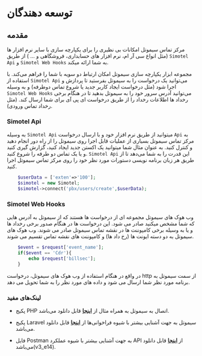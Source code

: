 ---
---

# توسعه دهندگان

## مقدمه  


مرکز تماس سیموتل امکانات بی نظیری را برای یکپارچه سازی با سایر نرم افزار ها (مثل انواع سی آر ام، نرم افزار های حسابداری، فروشگاهی و ... ) از طریق `Simotel Api` و `Simotel Web Hooks` به شما ارائه میکند.

مجموعه ابزار یکپارچه سازی سیموتل امکان ارتباط دو سویه با شما را فراهم می‌کند. با استفاده از `Simotel Api` می‌توانید یک درخواست را به سیموتل بفرستید تا پردازش و اجرا شود (مثل درخواست ایجاد کاربر جدید یا شروع تماس دوطرفه) و به وسیله `Simotel Web Hooks` می‌توانید آدرس سرور خود را به سیموتل بدهید تا در هنگام برخی رخداد ها اطلاعات رخداد را از طریق درخواست ای پی آی برای شما ارسال کند. (مثل رخداد تماس ورودی).


### Simotel Api
به وسیله `Simotel Api` میتوانید از طریق نرم افزار خود و با ارسال درخواست `Api` به مرکز تماس سیموتل بسیاری از عملیات قابل اجرا روی سیموتل را از راه دور انجام دهید و کنترل کنید. به عنوان مثال شما میتوانید یک اکستن جدید ایجاد کنید، گزارش گیری کنید و یا یک تماس دو طرفه را شروع کنید. `Simotel Api` این قدرت را به شما می‌دهد تا از طریق هر زبان برنامه نویسی دستورات مورد نظر خود را روی مرکز تماس سیموتل اجرا کنید.



```php
    $userData = ['exten'=>'100'];
    $simotel = new Simotel;
    $simotel->connect('pbx/users/create',$userData);
```

### Simotel Web Hooks
وب هوک های سیموتل مجموعه ای از درخواست ها هستند که از سیموتل به آدرس هایی که شما مشخص میکنید صادر می شود. این درخواست ها در هنگام صدور برخی رخداد ها و یا به وسیله برخی کامپوننت ها در نقشه تماس سیموتل صادر می شوند.
وب هوک های سیموتل به دو دسته ایونت ها (رخ داد ها) و کامپوننت های نقشه تماس تقسیم می شوند.


```php
    $event = $request['event_name'];
    if($event == 'Cdr'){
        echo $request['billsec'];
    }
```

در واقع در هنگام استفاده از وب هوک های سیموتل، درخواست http از سمت سیموتل به برنامه مورد نظر شما ارسال می شود و داده های مورد نظر را به شما تحویل می دهد.



### لینک‌های مفید

- پکیج PHP اتصال به سیموتل به همراه مثال از **[اینجا](https://github.com/simotel/simotel-php-connect)** قابل دانلود می‌باشد.

- پکیج Laravel سیموتل به جهت آشنایی بیشتر با شیوه‌ فراخوانی‌ها از **[اینجا](https://github.com/simotel/simotel-laravel-connect)** قابل دانلود می‌باشد.

- فایل Postman به جهت آشنایی بیشتر با شیوه‌ عملکرد API از **[اینجا](https://dl.mysup.ir/postmansample/Simotel_V3.edition_14.postman_collection.json)** قابل دانلود می‌باشد(v3_e14).




<!-- <a href="pathname://../../file/Simotel_V3.edition_12.postman_collection.json" target="_blank">اینجا</a> -->